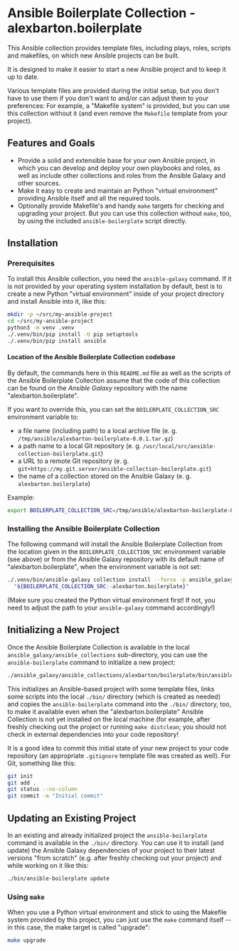 # Ansible Boilerplate Collection - alexbarton.boilerplate

This Ansible collection provides template files, including plays, roles,
scripts and makefiles, on which new Ansible projects can be built.

It is designed to make it easier to start a new Ansible project and to keep it
up to date.

Various template files are provided during the initial setup, but you don't
have to use them if you don't want to and/or can adjust them to your
preferences: For example, a "Makefile system" is provided, but you can use this
collection without it (and even remove the `Makefile` template from your
project).

## Features and Goals

- Provide a solid and extensible base for your own Ansible project, in which
  you can develop and deploy your own playbooks and roles, as well as include
  other collections and roles from the Ansible Galaxy and other sources.
- Make it easy to create and maintain an Python "virtual environment" providing
  Ansible itself and all the required tools.
- Optionally provide Makefile's and handy `make` targets for checking and
  upgrading your project. But you can use this collection without `make`, too,
  by using the included `ansible-boilerplate` script directly.

## Installation

### Prerequisites

To install this Ansible collection, you need the `ansible-galaxy` command. If
it is not provided by your operating system installation by default, best is
to create a new Python "virtual environment" inside of your project directory
and install Ansible into it, like this:

```bash
mkdir -p ~/src/my-ansible-project
cd ~/src/my-ansible-project
python3 -m venv .venv
./.venv/bin/pip install -U pip setuptools
./.venv/bin/pip install ansible
```

#### Location of the Ansible Boilerplate Collection codebase

By default, the commands here in this `README.md` file as well as the scripts
of the Ansible Boilerplate Collection assume that the code of this collection
can be found on the _Ansible Galaxy_ repository with the name
"alexbarton.boilerplate".

If you want to override this, you can set the `BOILERPLATE_COLLECTION_SRC`
environment variable to:

- a file name (including path) to a local archive file (e. g.
  `/tmp/ansible/alexbarton-boilerplate-0.0.1.tar.gz`)
- a path name to a local Git repository (e. g.
  `/usr/local/src/ansible-collection-boilerplate.git`)
- a URL to a remote Git repository (e. g.
  `git+https://my.git.server/ansible-collection-boilerplate.git`)
- the name of a collection stored on the Ansible Galaxy (e. g.
  `alexbarton.boilerplate`)

Example:

```bash
export BOILERPLATE_COLLECTION_SRC=/tmp/ansible/alexbarton-boilerplate-0.0.1.tar.gz
```

### Installing the Ansible Boilerplate Collection

The following command will install the Ansible Boilerplate Collection from the
location given in the `BOILERPLATE_COLLECTION_SRC` environment variable (see
above) or from the Ansible Galaxy repository with its default name of
"alexbarton.boilerplate", when the environment variable is not set:

```bash
./.venv/bin/ansible-galaxy collection install --force -p ansible_galaxy \
  "${BOILERPLATE_COLLECTION_SRC:-alexbarton.boilerplate}"
```

(Make sure you created the Python virtual environment first! If not, you need
to adjust the path to your `ansible-galaxy` command accordingly!)

## Initializing a New Project

Once the Ansible Boilerplate Collection is available in the local
`ansible_galaxy/ansible_collections` sub-directory, you can use the
`ansible-boilerplate` command to initialize a new project:

```bash
./ansible_galaxy/ansible_collections/alexbarton/boilerplate/bin/ansible-boilerplate init
```

This initializes an Ansible-based project with some template files, links some
scripts into the local `./bin/` directory (which is created as needed) and
copies the `ansible-boilerplate` command into the `./bin/` directory, too, to
make it available even when the "alexbarton.boilerplate" Ansible Collection is
not yet installed on the local machine (for example, after freshly checking
out the project or running `make distclean`; you should not check in external
dependencies into your code repository!

It is a good idea to commit this initial state of your new project to your
code repository (an appropriate `.gitignore` template file was created as
well). For Git, something like this:

```bash
git init
git add .
git status --no-column
git commit -m "Initial commit"
```

## Updating an Existing Project

In an existing and already initialized project the `ansible-boilerplate`
command is available in the `./bin/` directory. You can use it to install (and
update) the Ansible Galaxy dependencies of your project to their latest
versions "from scratch" (e.g. after freshly checking out your project) and
while working on it like this:

```bash
./bin/ansible-boilerplate update
```

### Using `make`

When you use a Python virtual environment and stick to using the Makefile
system provided by this project, you can just use the `make` command itself --
in this case, the make target is called "upgrade":

```bash
make upgrade
```

